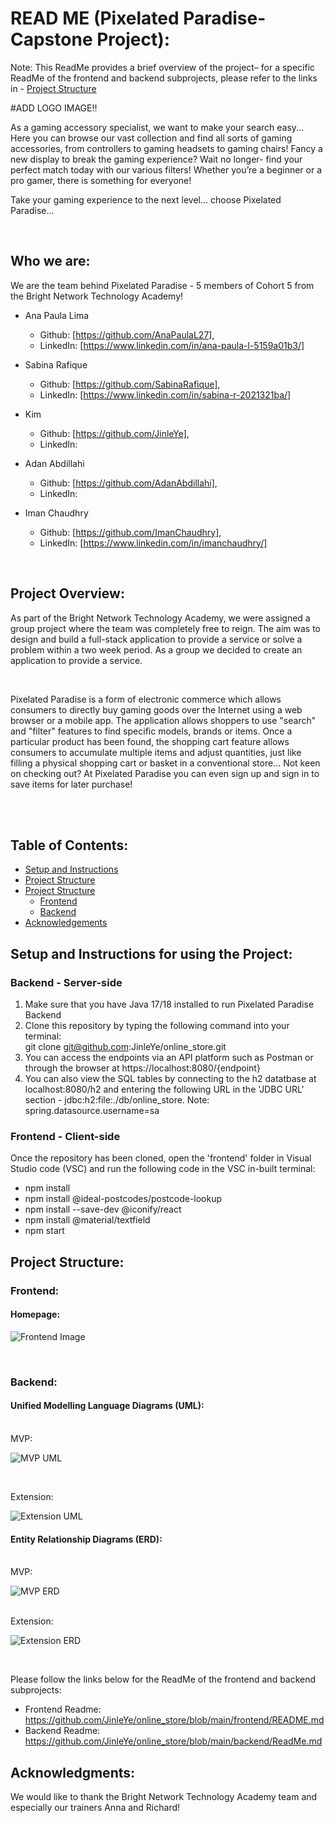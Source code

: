 # READ ME (Pixelated Paradise- Capstone Project):

Note: This ReadMe provides a brief overview of the project– for a specific ReadMe of the frontend and backend subprojects, please refer to the links in - [Project Structure](#project-structure)

#ADD LOGO IMAGE!!

As a gaming accessory specialist, we want to make your search easy... Here you can browse our vast collection and find all sorts of gaming accessories, from controllers to gaming headsets to gaming chairs! Fancy a new display to break the gaming experience? Wait no longer-  find your perfect match today with our various filters! Whether you’re a beginner or a pro gamer, there is something for everyone!

Take your gaming experience to the next level... choose Pixelated Paradise...


<br>

## Who we are:
We are the team behind Pixelated Paradise - 5 members of Cohort 5 from the Bright Network Technology Academy!


- Ana Paula Lima
    - Github: [https://github.com/AnaPaulaL27],
    - LinkedIn: [https://www.linkedin.com/in/ana-paula-l-5159a01b3/]

- Sabina Rafique
    - Github: [https://github.com/SabinaRafique],
    - LinkedIn: [https://www.linkedin.com/in/sabina-r-2021321ba/]

- Kim
    - Github: [https://github.com/JinleYe],
    - LinkedIn:

- Adan Abdillahi
    - Github: [https://github.com/AdanAbdillahi],
    - LinkedIn:

- Iman Chaudhry
    - Github: [https://github.com/ImanChaudhry],
    - LinkedIn: [https://www.linkedin.com/in/imanchaudhry/] 

<br>


## Project Overview:
As part of the Bright Network Technology Academy, we were assigned a group project where the team was completely free to reign. The aim was  to design and build a full-stack application to provide a service or solve a problem within a two week period. As a group we decided to create an application to provide a service.

<br>

Pixelated Paradise is a form of electronic commerce which allows consumers to directly buy gaming goods over the Internet using a web browser or a mobile app. The application allows shoppers to use "search" and "filter" features to find specific models, brands or items. Once a particular product has been found, the shopping cart feature allows consumers to accumulate multiple items and adjust quantities, just like filling a physical shopping cart or basket in a conventional store... Not keen on checking out? At Pixelated Paradise you can even sign up and sign in to save items for later purchase!

<br>



<br>

## Table of Contents:
- [Setup and Instructions](#setup-and-instructions-for-using-the-project)
- [Project Structure](#project-structure)
- [Project Structure](#project-structure)
  - [Frontend](#frontend)
  - [Backend](#backend)
- [Acknowledgements](#acknowledgments)

## Setup and Instructions for using the Project:

### Backend - Server-side
1. Make sure that you have Java 17/18 installed to run Pixelated Paradise Backend
2. Clone this repository by typing the following command into your terminal: <br>
   git clone git@github.com:JinleYe/online_store.git
3. You can access the endpoints via an API platform such as Postman or through the browser at https://localhost:8080/{endpoint}
4. You can also view the SQL tables by connecting to the h2 datatbase at localhost:8080/h2 and entering the following URL in the 'JDBC URL' section - jdbc:h2:file:./db/online_store. Note: spring.datasource.username=sa

### Frontend - Client-side

Once the repository has been cloned, open the 'frontend' folder in Visual Studio code (VSC) and run the following code in the
VSC in-built terminal:

- npm install
- npm install @ideal-postcodes/postcode-lookup
- npm install --save-dev @iconify/react
- npm install @material/textfield
- npm start


## Project Structure:

### Frontend:

#### Homepage:

![Frontend Image]( )

<br>



### Backend:

#### Unified Modelling Language Diagrams (UML):

<br>
MVP:

![MVP UML]( )

<br>

Extension:

![Extension UML]( )


#### Entity Relationship Diagrams (ERD):
<br>
MVP:

![MVP ERD]( )

<br>
Extension:

![Extension ERD]( )

<br/>

Please follow the links below for the ReadMe of the frontend and backend subprojects:

- Frontend Readme: https://github.com/JinleYe/online_store/blob/main/frontend/README.md
- Backend Readme: https://github.com/JinleYe/online_store/blob/main/backend/ReadMe.md


## Acknowledgments:

We would like to thank the Bright Network Technology Academy team and especially our trainers Anna and Richard!

